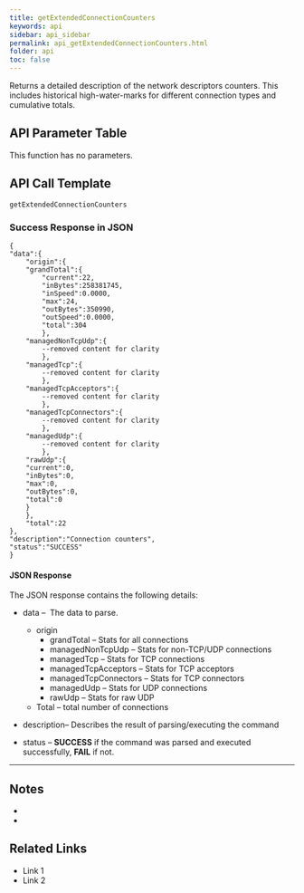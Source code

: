 ```yaml
---
title: getExtendedConnectionCounters
keywords: api
sidebar: api_sidebar
permalink: api_getExtendedConnectionCounters.html
folder: api
toc: false
---
```




Returns a detailed description of the network descriptors counters. This includes historical high-water-marks for different connection types and cumulative totals.





## API Parameter Table

This function has no parameters.



## API Call Template

``` 
getExtendedConnectionCounters
```



### Success Response in JSON

``` 
{
"data":{
    "origin":{
    "grandTotal":{
        "current":22,
        "inBytes":258381745,
        "inSpeed":0.0000,
        "max":24,
        "outBytes":350990,
        "outSpeed":0.0000,
        "total":304
        },
    "managedNonTcpUdp":{
        --removed content for clarity
        },
    "managedTcp":{
        --removed content for clarity
        },
    "managedTcpAcceptors":{
        --removed content for clarity
        },
    "managedTcpConnectors":{
        --removed content for clarity
        },
    "managedUdp":{
        --removed content for clarity
        },
    "rawUdp":{
    "current":0,
    "inBytes":0,
    "max":0,
    "outBytes":0,
    "total":0
    }
    },
    "total":22
},
"description":"Connection counters",
"status":"SUCCESS"
}
```



#### JSON Response

The JSON response contains the following details:

- data –  The data to parse.

  - origin
    - grandTotal – Stats for all connections
    - managedNonTcpUdp – Stats for non-TCP/UDP connections
    - managedTcp – Stats for TCP connections
    - managedTcpAcceptors – Stats for TCP acceptors
    - managedTcpConnectors – Stats for TCP connectors
    - managedUdp – Stats for UDP connections
    - rawUdp – Stats for raw UDP
  - Total – total number of connections

- description– Describes the result of parsing/executing the command

- status – **SUCCESS** if the command was parsed and executed successfully, **FAIL** if not.

------

## Notes

- ​
- ​





## **Related Links**

- Link 1
- Link 2